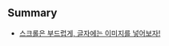 ## Summary
* [스크롤은 부드럽게, 글자에는 이미지를 넣어보자!](https://velog.io/@gicomong/%EC%8A%A4%ED%81%AC%EB%A1%A4%EC%9D%80-%EB%B6%80%EB%93%9C%EB%9F%BD%EA%B2%8C-%EA%B8%80%EC%9E%90%EC%97%90%EB%8A%94-%EC%9D%B4%EB%AF%B8%EC%A7%80%EB%A5%BC-%EB%84%A3%EC%96%B4%EB%B3%B4%EC%9E%90)
